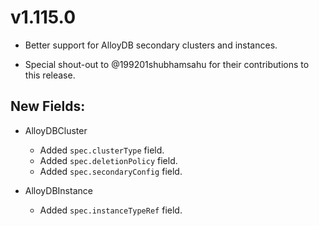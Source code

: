 # v1.115.0

* Better support for AlloyDB secondary clusters and instances.

* Special shout-out to @199201shubhamsahu for their contributions to this release.

## New Fields:

* AlloyDBCluster
  * Added `spec.clusterType` field.
  * Added `spec.deletionPolicy` field.
  * Added `spec.secondaryConfig` field.

* AlloyDBInstance
  * Added `spec.instanceTypeRef` field.
